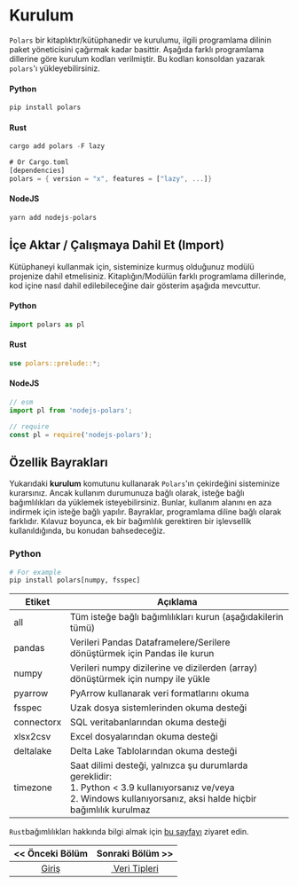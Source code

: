 # Kurulum

`Polars` bir kitaplıktır/kütüphanedir ve kurulumu, ilgili programlama dilinin paket yöneticisini çağırmak kadar basittir. Aşağıda farklı programlama dillerine göre kurulum kodları verilmiştir. Bu kodları konsoldan yazarak `polars`'ı yükleyebilirsiniz.

#### Python

```python
pip install polars
```

#### Rust

```rust
cargo add polars -F lazy

# Or Cargo.toml
[dependencies]
polars = { version = "x", features = ["lazy", ...]}
```

#### NodeJS

```js
yarn add nodejs-polars
```

## İçe Aktar / Çalışmaya Dahil Et (Import)

Kütüphaneyi kullanmak için, sisteminize kurmuş olduğunuz modülü projenize dahil etmelisiniz. Kitaplığın/Modülün farklı programlama dillerinde, kod içine nasıl dahil  edilebileceğine dair gösterim aşağıda mevcuttur.

#### Python

```python
import polars as pl
```

#### Rust

```rust
use polars::prelude::*;
```

#### NodeJS

```js
// esm
import pl from 'nodejs-polars';

// require
const pl = require('nodejs-polars'); 
```

## Özellik Bayrakları

Yukarıdaki **kurulum** komutunu kullanarak `Polars`'ın çekirdeğini sisteminize kurarsınız. Ancak kullanım durumunuza bağlı olarak, isteğe bağlı bağımlılıkları da yüklemek isteyebilirsiniz. Bunlar, kullanım alanını en aza indirmek için isteğe bağlı yapılır. Bayraklar, programlama diline bağlı olarak farklıdır. Kılavuz boyunca, ek bir bağımlılık gerektiren bir işlevsellik kullanıldığında, bu konudan bahsedeceğiz.

### Python

```python
# For example
pip install polars[numpy, fsspec]
```

| Etiket     | Açıklama                                                                                                                                                                    |
| ---------- | --------------------------------------------------------------------------------------------------------------------------------------------------------------------------- |
| all        | Tüm isteğe bağlı bağımlılıkları kurun (aşağıdakilerin tümü)                                                                                                                 |
| pandas     | Verileri Pandas Dataframelere/Serilere dönüştürmek için Pandas ile kurun                                                                                                    |
| numpy      | Verileri numpy dizilerine ve dizilerden (array) dönüştürmek için numpy ile yükle                                                                                            |
| pyarrow    | PyArrow kullanarak veri formatlarını okuma                                                                                                                                  |
| fsspec     | Uzak dosya sistemlerinden okuma desteği                                                                                                                                     |
| connectorx | SQL veritabanlarından okuma desteği                                                                                                                                         |
| xlsx2csv   | Excel dosyalarından okuma desteği                                                                                                                                           |
| deltalake  | Delta Lake Tablolarından okuma desteği                                                                                                                                      |
| timezone   | Saat dilimi desteği, yalnızca şu durumlarda gereklidir: <br/>1. Python < 3.9 kullanıyorsanız ve/veya <br/>2. Windows kullanıyorsanız, aksi halde hiçbir bağımlılık kurulmaz |

`Rust`bağımlılıkları hakkında bilgi almak için [bu sayfayı](https://pola-rs.github.io/polars-book/user-guide/installation/#rust) ziyaret edin.

| << Önceki Bölüm      | Sonraki Bölüm >>                                 |
|:--------------------:|:------------------------------------------------:|
| [Giriş](01_giris.md) | [ Veri Tipleri](03_Kavramlar/01_veri_tipleri.md) |

